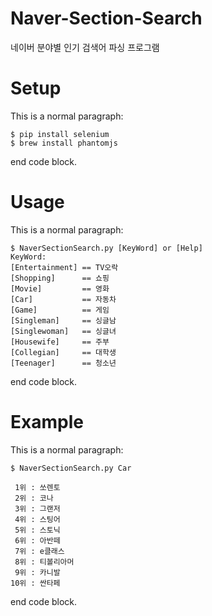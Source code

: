 # Naver-Section-Search
네이버 분야별 인기 검색어 파싱 프로그램

# Setup
This is a normal paragraph:
    
    $ pip install selenium
    $ brew install phantomjs
end code block.

# Usage
This is a normal paragraph:
    
    $ NaverSectionSearch.py [KeyWord] or [Help]
    KeyWord: 
    [Entertainment] == TV오락
    [Shopping]      == 쇼핑
    [Movie]         == 영화
    [Car]           == 자동차
    [Game]          == 게임
    [Singleman]     == 싱글남
    [Singlewoman]   == 싱글녀
    [Housewife]     == 주부
    [Collegian]     == 대학생
    [Teenager]      == 청소년
end code block.

# Example
This is a normal paragraph:
    
    $ NaverSectionSearch.py Car
    
     1위 : 쏘렌토
     2위 : 코나
     3위 : 그랜저
     4위 : 스팅어
     5위 : 스토닉
     6위 : 아반떼
     7위 : e클래스
     8위 : 티볼리아머
     9위 : 카니발
    10위 : 싼타페
end code block.
